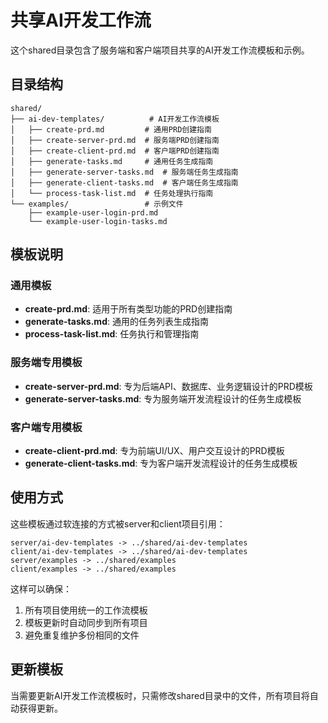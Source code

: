 # 共享AI开发工作流

这个shared目录包含了服务端和客户端项目共享的AI开发工作流模板和示例。

## 目录结构

```
shared/
├── ai-dev-templates/          # AI开发工作流模板
│   ├── create-prd.md         # 通用PRD创建指南
│   ├── create-server-prd.md  # 服务端PRD创建指南
│   ├── create-client-prd.md  # 客户端PRD创建指南
│   ├── generate-tasks.md     # 通用任务生成指南
│   ├── generate-server-tasks.md  # 服务端任务生成指南
│   ├── generate-client-tasks.md  # 客户端任务生成指南
│   └── process-task-list.md  # 任务处理执行指南
└── examples/                 # 示例文件
    ├── example-user-login-prd.md
    └── example-user-login-tasks.md
```

## 模板说明

### 通用模板
- **create-prd.md**: 适用于所有类型功能的PRD创建指南
- **generate-tasks.md**: 通用的任务列表生成指南
- **process-task-list.md**: 任务执行和管理指南

### 服务端专用模板
- **create-server-prd.md**: 专为后端API、数据库、业务逻辑设计的PRD模板
- **generate-server-tasks.md**: 专为服务端开发流程设计的任务生成模板

### 客户端专用模板
- **create-client-prd.md**: 专为前端UI/UX、用户交互设计的PRD模板
- **generate-client-tasks.md**: 专为客户端开发流程设计的任务生成模板

## 使用方式

这些模板通过软连接的方式被server和client项目引用：

```
server/ai-dev-templates -> ../shared/ai-dev-templates
client/ai-dev-templates -> ../shared/ai-dev-templates
server/examples -> ../shared/examples
client/examples -> ../shared/examples
```

这样可以确保：
1. 所有项目使用统一的工作流模板
2. 模板更新时自动同步到所有项目
3. 避免重复维护多份相同的文件

## 更新模板

当需要更新AI开发工作流模板时，只需修改shared目录中的文件，所有项目将自动获得更新。